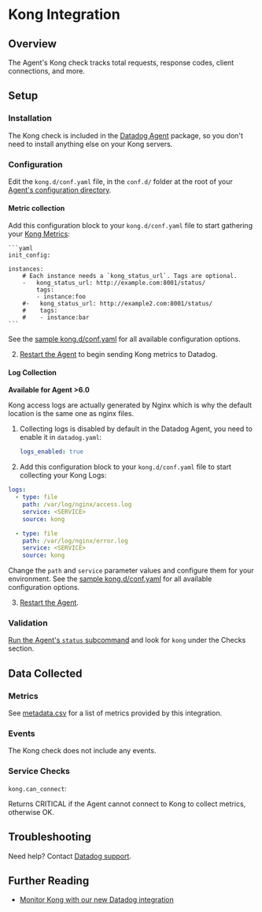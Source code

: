 # Kong Integration

## Overview

The Agent's Kong check tracks total requests, response codes, client connections, and more.

## Setup
### Installation

The Kong check is included in the [Datadog Agent][1] package, so you don't need to install anything else on your Kong servers.

### Configuration

Edit the `kong.d/conf.yaml` file, in the `conf.d/` folder at the root of your [Agent's configuration directory][8].

#### Metric collection

Add this configuration block to your `kong.d/conf.yaml` file to start gathering your [Kong Metrics](#metrics):

    ```yaml
    init_config:

    instances:
        # Each instance needs a `kong_status_url`. Tags are optional.
        -   kong_status_url: http://example.com:8001/status/
            tags:
            - instance:foo
        #-   kong_status_url: http://example2.com:8001/status/
        #    tags:
        #    - instance:bar
    ```

See the [sample kong.d/conf.yaml][2] for all available configuration options.

2. [Restart the Agent][3] to begin sending Kong metrics to Datadog.

#### Log Collection

**Available for Agent >6.0**

Kong access logs are actually generated by Nginx which is why the default location is the same one as nginx files.

1. Collecting logs is disabled by default in the Datadog Agent, you need to enable it in `datadog.yaml`:

    ```yaml
    logs_enabled: true
    ```

2. Add this configuration block to your `kong.d/conf.yaml` file to start collecting your Kong Logs:

  ```yaml
  logs:
    - type: file
      path: /var/log/nginx/access.log
      service: <SERVICE>
      source: kong

    - type: file
      path: /var/log/nginx/error.log
      service: <SERVICE>
      source: kong
  ``` 
  
Change the `path` and `service` parameter values and configure them for your environment.
See the [sample kong.d/conf.yaml][2] for all available configuration options.


3. [Restart the Agent][3].

### Validation

[Run the Agent's `status` subcommand][4] and look for `kong` under the Checks section.

## Data Collected
### Metrics

See [metadata.csv][5] for a list of metrics provided by this integration.

### Events
The Kong check does not include any events.

### Service Checks

`kong.can_connect`:

Returns CRITICAL if the Agent cannot connect to Kong to collect metrics, otherwise OK.

## Troubleshooting
Need help? Contact [Datadog support][6].

## Further Reading

* [Monitor Kong with our new Datadog integration][7]


[1]: https://app.datadoghq.com/account/settings#agent
[2]: https://github.com/DataDog/integrations-core/blob/master/kong/datadog_checks/kong/data/conf.yaml.example
[3]: https://docs.datadoghq.com/agent/faq/agent-commands/#start-stop-restart-the-agent
[4]: https://docs.datadoghq.com/agent/faq/agent-commands/#agent-status-and-information
[5]: https://github.com/DataDog/integrations-core/blob/master/kong/metadata.csv
[6]: https://docs.datadoghq.com/help/
[7]: https://www.datadoghq.com/blog/monitor-kong-datadog/
[8]: https://docs.datadoghq.com/agent/faq/agent-configuration-files/#agent-configuration-directory

